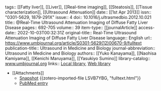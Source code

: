tags:: [[Fatty liver]], [[Liver]], [[Real-time imaging]], [[Steatosis]], [[Tissue characterization]], [[Ultrasound Attenuation]]
date:: [[1st Apr 2013]]
issn:: "0301-5629, 1879-291X"
issue:: 4
doi:: 10.1016/j.ultrasmedbio.2012.10.021
title:: @Real-Time Ultrasound Attenuation Imaging of Diffuse Fatty Liver Disease
pages:: 692-705
volume:: 39
item-type:: [[journalArticle]]
access-date:: 2022-10-03T00:32:31Z
original-title:: Real-Time Ultrasound Attenuation Imaging of Diffuse Fatty Liver Disease
language:: English
url:: https://www.umbjournal.org/article/S0301-5629(12)00670-9/fulltext
publication-title:: Ultrasound in Medicine and Biology
journal-abbreviation:: Ultrasound in Medicine and Biology
authors:: [[Yuko Kanayama]], [[Naohisa Kamiyama]], [[Kenichi Maruyama]], [[Yasukiyo Sumino]]
library-catalog:: www.umbjournal.org
links:: [Local library](zotero://select/library/items/QX9R6IBX), [Web library](https://www.zotero.org/users/6786528/items/QX9R6IBX)

- [[Attachments]]
	- [Snapshot](https://www.umbjournal.org/article/S0301-5629(12)00670-9/fulltext) {{zotero-imported-file LSVB7YBG, "fulltext.html"}}
	- [PubMed entry](http://www.ncbi.nlm.nih.gov/pubmed/23415286)